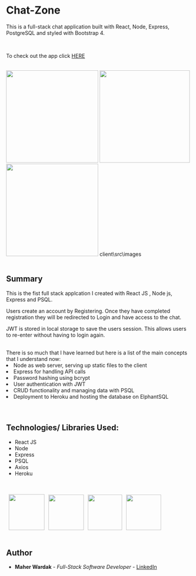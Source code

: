 # Chat-Zone

This is a full-stack chat application built with React, Node, Express, PostgreSQL and styled with Bootstrap 4.

<br>
<p>To check out the app click 
<a href="https://chat-zone-mw.herokuapp.com/" rel="nofollow">HERE</a>
</p>

<br>
<image src ="client/src/images/login.png" width="250" height="250" >
<image src ="client/src/images/register.png" width="245" height="250" >
<image src ="client/src/images/chat.png" width="250" height="250" >
client\src\images
</br>
</br>

## Summary

This is the fist full stack applcation I created with React JS , Node js, Express and PSQL.

Users create an account by Registering. Once they have completed registration they will be redirected to Login and have access to the chat.

JWT is stored in local storage to save the users session. This allows users to re-enter without having to login again.

<br>
There is so much that I have learned but here is a list of the main concepts that I understand now:

<li>Node as web server, serving up static files to the client</li>
<li>Express for handling API calls</li> 
<li>Password hashing using bcrypt</li>  
<li>User authentication with JWT</li>
<li>CRUD functionality and managing data with PSQL</li>
<li>Deployment to Heroku and hosting the database on ElphantSQL</li>

</br>

 </br>

## Technologies/ Libraries Used:

 <ul>
    <li>React JS</li>
    <li>Node</li>
    <li>Express</li>
    <li>PSQL</li>
    <li>Axios</li>
    <li>Heroku</li>

 </ul>

 <div>
<br></br>
</div>

<div>
<image src ="client/src/images/react-logo.png" width="97" height="97" style="margin-left:0.5em">
<image src ="client/src/images/nodejs.png" width="96" height="96" style="margin-left:0.5em">
<image src ="client/src/images/psql.png" width="93" height="96" style="margin-left:0.5em">
<image src ="client/src/images/heroku-logo.png" width="95" height="96" style="margin-left:0.5em">

</div>
<br>

## Author

<ul>
<li><strong>Maher Wardak</strong> - <em>Full-Stack Software Developer</em> - <a href="https://www.linkedin.com/in/maherwardak/" rel="nofollow">LinkedIn</a></li>
</ul>
